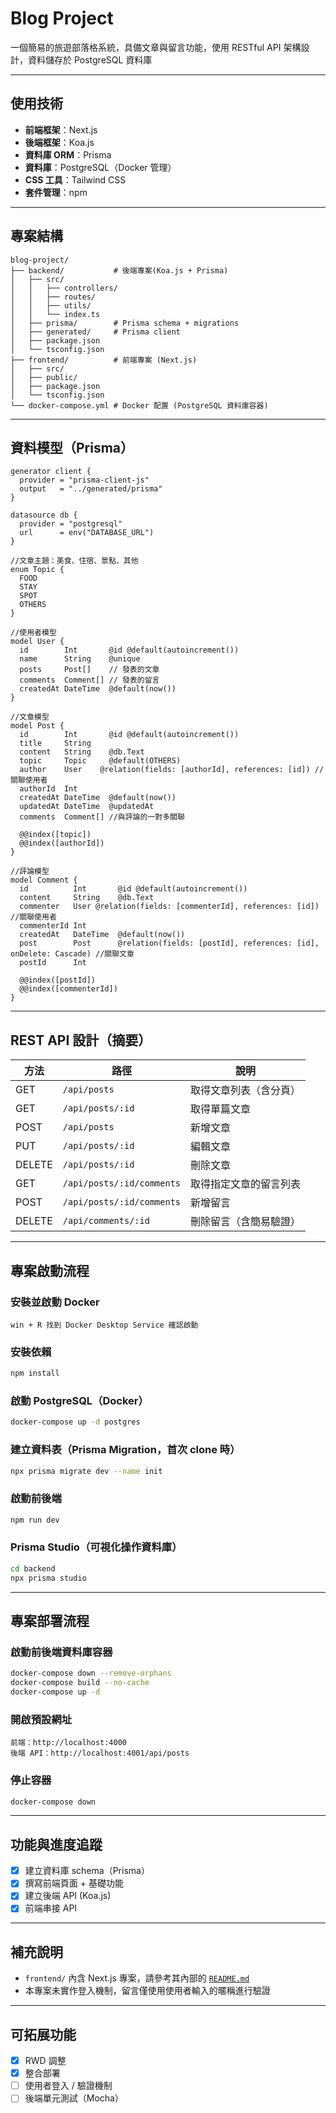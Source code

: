 # Blog Project 
一個簡易的旅遊部落格系統，具備文章與留言功能，使用 RESTful API 架構設計，資料儲存於 PostgreSQL 資料庫

---

## 使用技術

- **前端框架**：Next.js
- **後端框架**：Koa.js
- **資料庫 ORM**：Prisma
- **資料庫**：PostgreSQL（Docker 管理）
- **CSS 工具**：Tailwind CSS
- **套件管理**：npm

---

## 專案結構
```
blog-project/
├── backend/           # 後端專案(Koa.js + Prisma)
│   ├── src/
│   │   ├── controllers/
│   │   ├── routes/
│   │   ├── utils/
│   │   └── index.ts
│   ├── prisma/        # Prisma schema + migrations
│   ├── generated/     # Prisma client
│   ├── package.json
│   └── tsconfig.json
├── frontend/          # 前端專案 (Next.js)
│   ├── src/
│   ├── public/
│   ├── package.json
│   └── tsconfig.json
└── docker-compose.yml # Docker 配置 (PostgreSQL 資料庫容器)
```

---

## 資料模型（Prisma）

```prisma
generator client {
  provider = "prisma-client-js"
  output   = "../generated/prisma"
}

datasource db {
  provider = "postgresql"
  url      = env("DATABASE_URL")
}

//文章主題：美食、住宿、景點、其他
enum Topic {
  FOOD
  STAY
  SPOT
  OTHERS
}

//使用者模型
model User {
  id        Int       @id @default(autoincrement())
  name      String    @unique
  posts     Post[]    // 發表的文章
  comments  Comment[] // 發表的留言
  createdAt DateTime  @default(now())
}

//文章模型
model Post {
  id        Int       @id @default(autoincrement())
  title     String
  content   String    @db.Text
  topic     Topic     @default(OTHERS)
  author    User    @relation(fields: [authorId], references: [id]) //關聯使用者
  authorId  Int
  createdAt DateTime  @default(now())
  updatedAt DateTime  @updatedAt
  comments  Comment[] //與評論的一對多關聯

  @@index([topic])
  @@index([authorId])
}

//評論模型
model Comment {
  id          Int       @id @default(autoincrement())
  content     String    @db.Text
  commenter   User @relation(fields: [commenterId], references: [id]) //關聯使用者
  commenterId Int
  createdAt   DateTime  @default(now())
  post        Post      @relation(fields: [postId], references: [id], onDelete: Cascade) //關聯文章
  postId      Int

  @@index([postId])
  @@index([commenterId])
}
```

---

## REST API 設計（摘要）

| 方法     | 路徑                          | 說明                   |
|----------|-------------------------------|------------------------|
| GET      | `/api/posts`                  | 取得文章列表（含分頁）   |
| GET      | `/api/posts/:id`              | 取得單篇文章            |
| POST     | `/api/posts`                  | 新增文章               |
| PUT      | `/api/posts/:id`              | 編輯文章               |
| DELETE   | `/api/posts/:id`              | 刪除文章               |
| GET      | `/api/posts/:id/comments`     | 取得指定文章的留言列表   |
| POST     | `/api/posts/:id/comments`     | 新增留言               |
| DELETE   | `/api/comments/:id`           | 刪除留言（含簡易驗證）  |

---

## 專案啟動流程

### 安裝並啟動 Docker

```
win + R 找到 Docker Desktop Service 確認啟動
```

### 安裝依賴

```bash
npm install
```

### 啟動 PostgreSQL（Docker）

```bash
docker-compose up -d postgres
```

### 建立資料表（Prisma Migration，首次 clone 時）

```bash
npx prisma migrate dev --name init
```

### 啟動前後端

```bash
npm run dev
```

### Prisma Studio（可視化操作資料庫）

```bash
cd backend
npx prisma studio
```

---

## 專案部署流程

### 啟動前後端資料庫容器

```bash
docker-compose down --remove-orphans
docker-compose build --no-cache
docker-compose up -d
```

### 開啟預設網址

```
前端：http://localhost:4000
後端 API：http://localhost:4001/api/posts
```

### 停止容器

```bash
docker-compose down
```

---

## 功能與進度追蹤

- [x] 建立資料庫 schema（Prisma）
- [x] 撰寫前端頁面 + 基礎功能
- [x] 建立後端 API (Koa.js)
- [x] 前端串接 API

---

## 補充說明

- `frontend/` 內含 Next.js 專案，請參考其內部的 [`README.md`](./frontend/README.md)
- 本專案未實作登入機制，留言僅使用使用者輸入的暱稱進行驗證

---

## 可拓展功能

- [x] RWD 調整
- [x] 整合部署
- [ ] 使用者登入 / 驗證機制
- [ ] 後端單元測試（Mocha）